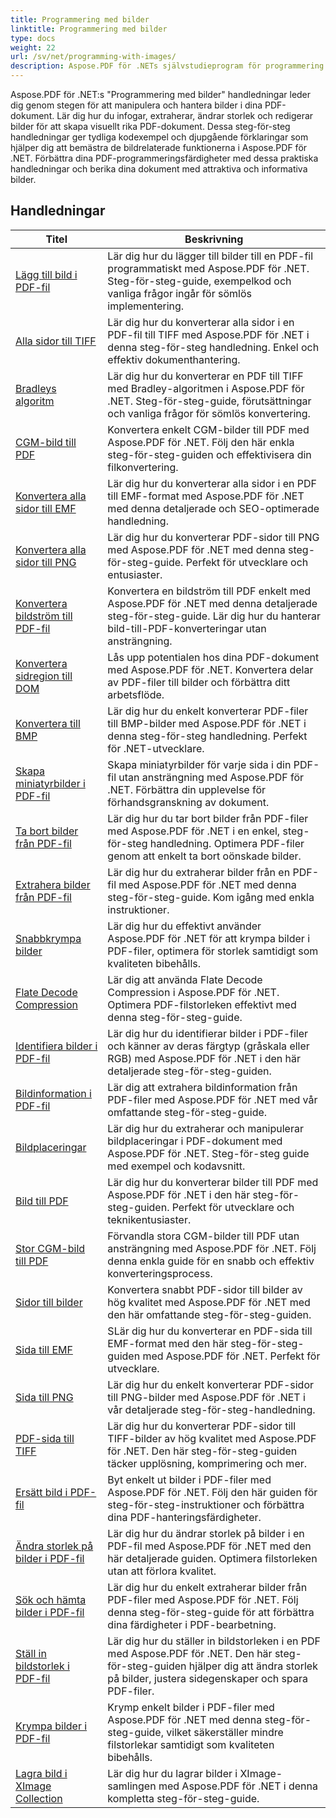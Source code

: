 ```yaml
---
title: Programmering med bilder
linktitle: Programmering med bilder
type: docs
weight: 22
url: /sv/net/programming-with-images/
description: Aspose.PDF för .NETs självstudieprogram för programmering med bilder lär dig hur du manipulerar och hanterar bilder i PDF-dokument.
---
```


Aspose.PDF för .NET:s "Programmering med bilder" handledningar leder dig genom stegen för att manipulera och hantera bilder i dina PDF-dokument. Lär dig hur du infogar, extraherar, ändrar storlek och redigerar bilder för att skapa visuellt rika PDF-dokument. Dessa steg-för-steg handledningar ger tydliga kodexempel och djupgående förklaringar som hjälper dig att bemästra de bildrelaterade funktionerna i Aspose.PDF för .NET. Förbättra dina PDF-programmeringsfärdigheter med dessa praktiska handledningar och berika dina dokument med attraktiva och informativa bilder.

## Handledningar
| Titel | Beskrivning |
| --- | --- | 
| [Lägg till bild i PDF-fil](./add-image/) | Lär dig hur du lägger till bilder till en PDF-fil programmatiskt med Aspose.PDF för .NET. Steg-för-steg-guide, exempelkod och vanliga frågor ingår för sömlös implementering. |  
| [Alla sidor till TIFF](./all-pages-to-tiff/) | Lär dig hur du konverterar alla sidor i en PDF-fil till TIFF med Aspose.PDF för .NET i denna steg-för-steg handledning. Enkel och effektiv dokumenthantering. |  
| [Bradleys algoritm](./bradley-algorithm/) | Lär dig hur du konverterar en PDF till TIFF med Bradley-algoritmen i Aspose.PDF för .NET. Steg-för-steg-guide, förutsättningar och vanliga frågor för sömlös konvertering. |  
| [CGM-bild till PDF](./cgm-image-to-pdf/) | Konvertera enkelt CGM-bilder till PDF med Aspose.PDF för .NET. Följ den här enkla steg-för-steg-guiden och effektivisera din filkonvertering. |  
| [Konvertera alla sidor till EMF](./convert-all-pages-to-emf/) | Lär dig hur du konverterar alla sidor i en PDF till EMF-format med Aspose.PDF för .NET med denna detaljerade och SEO-optimerade handledning. |  
| [Konvertera alla sidor till PNG](./convert-all-pages-to-png/) | Lär dig hur du konverterar PDF-sidor till PNG med Aspose.PDF för .NET med denna steg-för-steg-guide. Perfekt för utvecklare och entusiaster. |  
| [Konvertera bildström till PDF-fil](./convert-image-stream-to-pdf/) | Konvertera en bildström till PDF enkelt med Aspose.PDF för .NET med denna detaljerade steg-för-steg-guide. Lär dig hur du hanterar bild-till-PDF-konverteringar utan ansträngning. |  
| [Konvertera sidregion till DOM](./convert-page-region-to-dom/) | Lås upp potentialen hos dina PDF-dokument med Aspose.PDF för .NET. Konvertera delar av PDF-filer till bilder och förbättra ditt arbetsflöde. |  
| [Konvertera till BMP](./convert-to-bmp/) | Lär dig hur du enkelt konverterar PDF-filer till BMP-bilder med Aspose.PDF för .NET i denna steg-för-steg handledning. Perfekt för .NET-utvecklare. |  
| [Skapa miniatyrbilder i PDF-fil](./create-thumbnail-images/) | Skapa miniatyrbilder för varje sida i din PDF-fil utan ansträngning med Aspose.PDF för .NET. Förbättra din upplevelse för förhandsgranskning av dokument. |  
| [Ta bort bilder från PDF-fil](./delete-images/) | Lär dig hur du tar bort bilder från PDF-filer med Aspose.PDF för .NET i en enkel, steg-för-steg handledning. Optimera PDF-filer genom att enkelt ta bort oönskade bilder. |  
| [Extrahera bilder från PDF-fil](./extract-images/) | Lär dig hur du extraherar bilder från en PDF-fil med Aspose.PDF för .NET med denna steg-för-steg-guide. Kom igång med enkla instruktioner. |  
| [Snabbkrympa bilder](./fast-shrink-images/) | Lär dig hur du effektivt använder Aspose.PDF för .NET för att krympa bilder i PDF-filer, optimera för storlek samtidigt som kvaliteten bibehålls. |  
| [Flate Decode Compression](./flate-decode-compression/) | Lär dig att använda Flate Decode Compression i Aspose.PDF för .NET. Optimera PDF-filstorleken effektivt med denna steg-för-steg-guide. |  
| [Identifiera bilder i PDF-fil](./identify-images/) | Lär dig hur du identifierar bilder i PDF-filer och känner av deras färgtyp (gråskala eller RGB) med Aspose.PDF för .NET i den här detaljerade steg-för-steg-guiden. |  
| [Bildinformation i PDF-fil](./image-information/) | Lär dig att extrahera bildinformation från PDF-filer med Aspose.PDF för .NET med vår omfattande steg-för-steg-guide. |  
| [Bildplaceringar](./image-placements/) | Lär dig hur du extraherar och manipulerar bildplaceringar i PDF-dokument med Aspose.PDF för .NET. Steg-för-steg guide med exempel och kodavsnitt. |  
| [Bild till PDF](./image-to-pdf/) | Lär dig hur du konverterar bilder till PDF med Aspose.PDF för .NET i den här steg-för-steg-guiden. Perfekt för utvecklare och teknikentusiaster. |  
| [Stor CGM-bild till PDF](./large-cgm-image-to-pdf/) | Förvandla stora CGM-bilder till PDF utan ansträngning med Aspose.PDF för .NET. Följ denna enkla guide för en snabb och effektiv konverteringsprocess. |  
| [Sidor till bilder](./pages-to-images/) | Konvertera snabbt PDF-sidor till bilder av hög kvalitet med Aspose.PDF för .NET med den här omfattande steg-för-steg-guiden. |  
| [Sida till EMF](./page-to-emf/) | SLär dig hur du konverterar en PDF-sida till EMF-format med den här steg-för-steg-guiden med Aspose.PDF för .NET. Perfekt för utvecklare. |  
| [Sida till PNG](./page-to-png/) | Lär dig hur du enkelt konverterar PDF-sidor till PNG-bilder med Aspose.PDF för .NET i vår detaljerade steg-för-steg-handledning. |  
| [PDF-sida till TIFF](./page-to-tiff/) | Lär dig hur du konverterar PDF-sidor till TIFF-bilder av hög kvalitet med Aspose.PDF för .NET. Den här steg-för-steg-guiden täcker upplösning, komprimering och mer. |  
| [Ersätt bild i PDF-fil](./replace-image/) | Byt enkelt ut bilder i PDF-filer med Aspose.PDF för .NET. Följ den här guiden för steg-för-steg-instruktioner och förbättra dina PDF-hanteringsfärdigheter. |  
| [Ändra storlek på bilder i PDF-fil](./resize-images/) | Lär dig hur du ändrar storlek på bilder i en PDF-fil med Aspose.PDF för .NET med den här detaljerade guiden. Optimera filstorleken utan att förlora kvalitet. |  
| [Sök och hämta bilder i PDF-fil](./search-and-get-images/) | Lär dig hur du enkelt extraherar bilder från PDF-filer med Aspose.PDF för .NET. Följ denna steg-för-steg-guide för att förbättra dina färdigheter i PDF-bearbetning. |  
| [Ställ in bildstorlek i PDF-fil](./set-image-size/) | Lär dig hur du ställer in bildstorleken i en PDF med Aspose.PDF för .NET. Den här steg-för-steg-guiden hjälper dig att ändra storlek på bilder, justera sidegenskaper och spara PDF-filer. |  
| [Krympa bilder i PDF-fil](./shrink-images/) | Krymp enkelt bilder i PDF-filer med Aspose.PDF för .NET med denna steg-för-steg-guide, vilket säkerställer mindre filstorlekar samtidigt som kvaliteten bibehålls. |  
| [Lagra bild i XImage Collection](./store-image-in-ximage-collection/) |  Lär dig hur du lagrar bilder i XImage-samlingen med Aspose.PDF för .NET i denna kompletta steg-för-steg-guide. |  